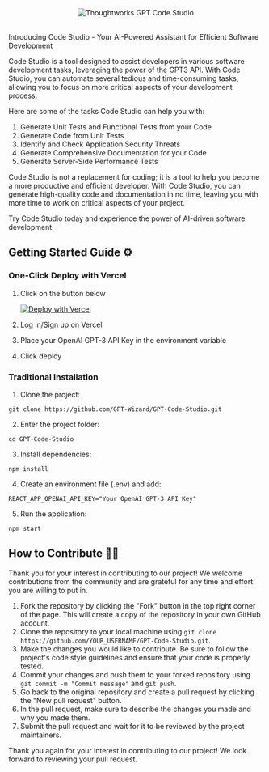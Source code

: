 <div align="center">
  <img src="https://images.ctfassets.net/a0typynlh1op/1qi0CzHrF1jJ0o2NbShkXn/0d9d3adfcd802735632fd7ac838945d6/code-studio-high-resolution-logo-color-on-transparent-background__1_.png?fm=jpg&fl=progressive" alt="Thoughtworks GPT Code Studio" />
</div>

<br/>

Introducing Code Studio - Your AI-Powered Assistant for Efficient Software Development

Code Studio is a tool designed to assist developers in various software development tasks, leveraging the power of the GPT3 API. With Code Studio, you can automate several tedious and time-consuming tasks, allowing you to focus on more critical aspects of your development process.

Here are some of the tasks Code Studio can help you with:
1. Generate Unit Tests and Functional Tests from your Code
2. Generate Code from Unit Tests
3. Identify and Check Application Security Threats
4. Generate Comprehensive Documentation for your Code
5. Generate Server-Side Performance Tests

Code Studio is not a replacement for coding; it is a tool to help you become a more productive and efficient developer. With Code Studio, you can generate high-quality code and documentation in no time, leaving you with more time to work on critical aspects of your project.

Try Code Studio today and experience the power of AI-driven software development.

## Getting Started Guide ⚙️

### One-Click Deploy with Vercel
1. Click on the button below

    [![Deploy with Vercel](https://vercel.com/button)](https://vercel.com/new/clone?repository-url=https%3A%2F%2Fgithub.com%2FGPT-Wizard%2Fgpt-reviewer&env=REACT_APP_OPENAI_API_KEY&envDescription=PLACE%20YOUR%20OPEN%20AI%20API%20KEY&envLink=https%3A%2F%2Fbeta.openai.com%2Faccount%2Fapi-keys&project-name=gpt-reviewer&repository-name=GPT-Reviewer&redirect-url=https%3A%2F%2Fgithub.com%2FGPT-Wizard%2Fgpt-reviewer&demo-title=GPT%20Reviewer&demo-description=Your%20own%20GPT%20bot%20is%20deployed&demo-url=https%3A%2F%2Fgpt-reviewer-thoughtworks-wizards.vercel.app%2F)

2. Log in/Sign up on Vercel
3. Place your OpenAI GPT-3 API Key in the environment variable
4. Click deploy

### Traditional Installation
1. Clone the project: 
```
git clone https://github.com/GPT-Wizard/GPT-Code-Studio.git
```
2. Enter the project folder: 
```
cd GPT-Code-Studio
```
3. Install dependencies: 
```
npm install
```
4. Create an environment file (.env) and add:
```
REACT_APP_OPENAI_API_KEY="Your OpenAI GPT-3 API Key"
```
5. Run the application: 
```
npm start
```

## How to Contribute 👨‍💻

Thank you for your interest in contributing to our project! We welcome contributions from the community and are grateful for any time and effort you are willing to put in.

1. Fork the repository by clicking the "Fork" button in the top right corner of the page. This will create a copy of the repository in your own GitHub account.
2. Clone the repository to your local machine using `git clone https://github.com/YOUR_USERNAME/GPT-Code-Studio.git`.
3. Make the changes you would like to contribute. Be sure to follow the project's code style guidelines and ensure that your code is properly tested.
4. Commit your changes and push them to your forked repository using `git commit -m "Commit message"` and `git push`.
5. Go back to the original repository and create a pull request by clicking the "New pull request" button.
6. In the pull request, make sure to describe the changes you made and why you made them.
7. Submit the pull request and wait for it to be reviewed by the project maintainers.

Thank you again for your interest in contributing to our project! We look forward to reviewing your pull request.
